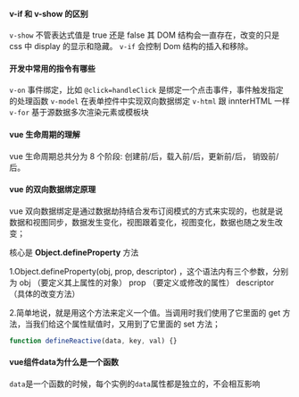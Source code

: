 #### v-if 和 v-show 的区别

`v-show` 不管表达式值是 true 还是 false 其 DOM 结构会一直存在，改变的只是 css 中 display 的显示和隐藏。
`v-if` 会控制 Dom 结构的插入和移除。

#### 开发中常用的指令有哪些

`v-on` 事件绑定，比如 `@click=handleClick` 是绑定一个点击事件，事件触发指定的处理函数
`v-model` 在表单控件中实现双向数据绑定
`v-html` 跟 innterHTML 一样
`v-for` 基于源数据多次渲染元素或模板块

#### vue 生命周期的理解

vue 生命周期总共分为 8 个阶段: 创建前/后，载入前/后，更新前/后， 销毁前/后。

#### vue 的双向数据绑定原理

vue 双向数据绑定是通过数据劫持结合发布订阅模式的方式来实现的，也就是说数据和视图同步，数据发生变化，视图跟着变化，视图变化，数据也随之发生改变；

核心是 **Object.defineProperty** 方法

1.Object.defineProperty(obj, prop, descriptor) ，这个语法内有三个参数，分别为 obj （要定义其上属性的对象） prop （要定义或修改的属性） descriptor （具体的改变方法）

2.简单地说，就是用这个方法来定义一个值。当调用时我们使用了它里面的 get 方法，当我们给这个属性赋值时，又用到了它里面的 set 方法；

```js
function defineReactive(data, key, val) {}
```

#### vue组件data为什么是一个函数

`data`是一个函数的时候，每个实例的`data`属性都是独立的，不会相互影响
